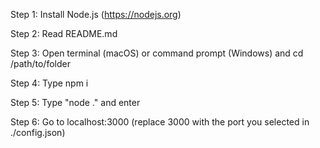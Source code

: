 Step 1:
Install Node.js (https://nodejs.org)

Step 2:
Read README.md

Step 3:
Open terminal (macOS) or command prompt (Windows) and cd /path/to/folder

Step 4:
Type npm i

Step 5:
Type "node ." and enter

Step 6:
Go to localhost:3000 (replace 3000 with the port you selected in ./config.json)